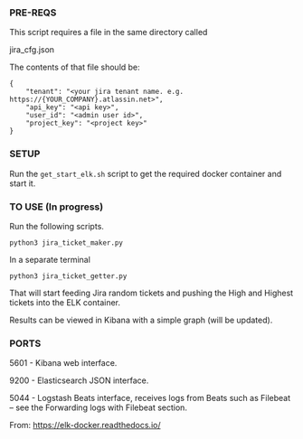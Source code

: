 ### PRE-REQS
This script requires a file in the same directory called

jira_cfg.json

The contents of that file should be: 

````
{
    "tenant": "<your jira tenant name. e.g. https://{YOUR_COMPANY}.atlassin.net>",
    "api_key": "<api key>",
    "user_id": "<admin user id>",
    "project_key": "<project key>"
}
````

### SETUP
Run the `get_start_elk.sh` script to get the required docker container and start it. 

### TO USE (In progress)
Run the following scripts. 

`python3 jira_ticket_maker.py`

In a separate terminal

`python3 jira_ticket_getter.py`

That will start feeding Jira random tickets and pushing the High and Highest tickets into the ELK container. 

Results can be viewed in Kibana with a simple graph (will be updated). 

###  PORTS
5601 - Kibana web interface.

9200 - Elasticsearch JSON interface.

5044 - Logstash Beats interface, receives logs from Beats such as Filebeat – see the Forwarding logs with Filebeat section.

From: https://elk-docker.readthedocs.io/
